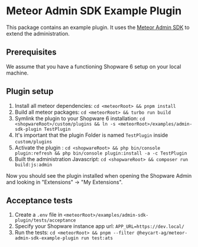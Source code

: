 # Meteor Admin SDK Example Plugin

This package contains an example plugin. It uses the [Meteor Admin SDK](https://github.com/shopware/meteor/tree/main/packages/admin-sdk) to extend the administration.

## Prerequisites
We assume that you have a functioning Shopware 6 setup on your local machine.

## Plugin setup

1. Install all meteor dependencies: `cd <meteorRoot> && pnpm install`
2. Build all meteor packages: `cd <meteorRoot> && turbo run build`
3. Symlink the plugin to your Shopware 6 installation: `cd <shopwareRoot>/custom/plugins && ln -s <meteorRoot>/examples/admin-sdk-plugin TestPlugin`
4. It's important that the plugin Folder is named `TestPlugin` inside `custom/plugins`
5. Activate the plugin : `cd <shopwareRoot> && php bin/console plugin:refresh && php bin/console plugin:install -a -c TestPlugin`
6. Built the administration Javascript: `cd <shopwareRoot> && composer run build:js:admin`

Now you should see the plugin installed when opening the Shopware Admin and looking in "Extensions" -> "My Extensions".

## Acceptance tests

1. Create a `.env` file in `<meteorRoot>/examples/admin-sdk-plugin/tests/acceptance`
2. Specify your Shopware instance app url: `APP_URL=https://dev.local/`
3. Run the tests: `cd <meteorRoot> && pnpm --filter @heycart-ag/meteor-admin-sdk-example-plugin run test:ats`


